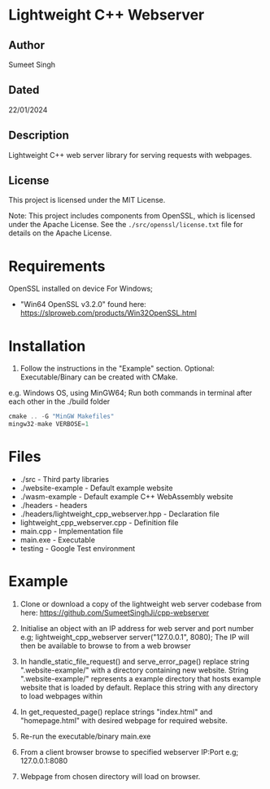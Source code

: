 # Lightweight C++ Webserver

## Author
Sumeet Singh

## Dated
22/01/2024

## Description
Lightweight C++ web server library for serving requests with webpages.

## License
This project is licensed under the MIT License.

Note: This project includes components from OpenSSL, which is licensed under the Apache License. See the `./src/openssl/license.txt` file for details on the Apache License.


# Requirements
OpenSSL installed on device
For Windows;
* "Win64 OpenSSL v3.2.0" found here: https://slproweb.com/products/Win32OpenSSL.html


# Installation
1. Follow the instructions in the "Example" section.
Optional: Executable/Binary can be created with CMake. 

e.g. Windows OS, using MinGW64;
Run both commands in terminal after each other in the ./build folder

```cpp
cmake .. -G "MinGW Makefiles"
mingw32-make VERBOSE=1
```


# Files
* ./src - Third party libraries
* ./website-example - Default example website
* ./wasm-example - Default example C++ WebAssembly website
* ./headers - headers
* ./headers/lightweight_cpp_webserver.hpp - Declaration file
* lightweight_cpp_webserver.cpp - Definition file
* main.cpp - Implementation file
* main.exe - Executable
* testing - Google Test environment


# Example
1. Clone or download a copy of the lightweight web server codebase 
from here: https://github.com/SumeetSinghJi/cpp-webserver

2. Initialise an object with an IP address for web server and port number
e.g; lightweight_cpp_webserver server("127.0.0.1", 8080);
The IP will then be available to browse to from a web browser

3. In handle_static_file_request() and serve_error_page() replace string ".website-example/" 
with a directory containing new website. String ".website-example/" represents a example directory that hosts example website that is loaded by default. Replace this string with any directory to load webpages within 

4. In get_requested_page() replace strings "index.html" and "homepage.html" with desired
webpage for required website.

5. Re-run the executable/binary main.exe

6. From a client browser browse to specified webserver IP:Port e.g; 127.0.0.1:8080

7. Webpage from chosen directory will load on browser.